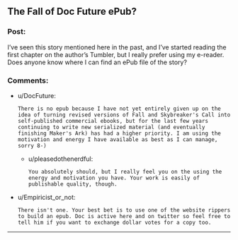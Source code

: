 ## The Fall of Doc Future ePub?

### Post:

I’ve seen this story mentioned here in the past, and I’ve started reading the first chapter on the author’s Tumbler, but I really prefer using my e-reader. Does anyone know where I can find an ePub file of the story?

### Comments:

- u/DocFuture:
  ```
  There is no epub because I have not yet entirely given up on the idea of turning revised versions of Fall and Skybreaker's Call into self-published commercial ebooks, but for the last few years continuing to write new serialized material (and eventually finishing Maker's Ark) has had a higher priority. I am using the motivation and energy I have available as best as I can manage, sorry 8-)
  ```

  - u/pleasedothenerdful:
    ```
    You absolutely should, but I really feel you on the using the energy and motivation you have. Your work is easily of publishable quality, though.
    ```

- u/Empiricist_or_not:
  ```
  There isn't one. Your best bet is to use one of the website rippers to build an epub. Doc is active here and on twitter so feel free to tell him if you want to exchange dollar votes for a copy too.
  ```

---

